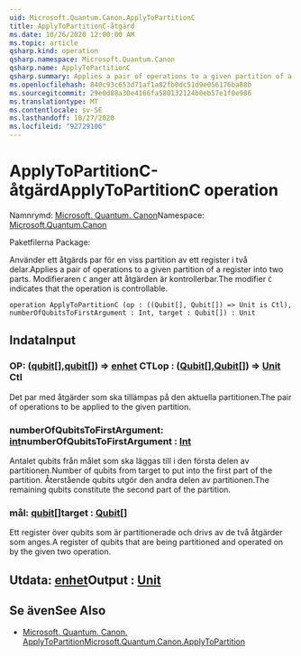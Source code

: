 ```yaml
---
uid: Microsoft.Quantum.Canon.ApplyToPartitionC
title: ApplyToPartitionC-åtgärd
ms.date: 10/26/2020 12:00:00 AM
ms.topic: article
qsharp.kind: operation
qsharp.namespace: Microsoft.Quantum.Canon
qsharp.name: ApplyToPartitionC
qsharp.summary: Applies a pair of operations to a given partition of a register into two parts. The modifier `C` indicates that the operation is controllable.
ms.openlocfilehash: 840c93c653d71af1a82fb0dc51d9e056176ba88b
ms.sourcegitcommit: 29e0d88a30e4166fa580132124b0eb57e1f0e986
ms.translationtype: MT
ms.contentlocale: sv-SE
ms.lasthandoff: 10/27/2020
ms.locfileid: "92729106"
---
```

# <a name="applytopartitionc-operation"></a><span data-ttu-id="19989-102">ApplyToPartitionC-åtgärd</span><span class="sxs-lookup"><span data-stu-id="19989-102">ApplyToPartitionC operation</span></span>

<span data-ttu-id="19989-103">Namnrymd: [Microsoft. Quantum. Canon](xref:Microsoft.Quantum.Canon)</span><span class="sxs-lookup"><span data-stu-id="19989-103">Namespace: [Microsoft.Quantum.Canon](xref:Microsoft.Quantum.Canon)</span></span>

<span data-ttu-id="19989-104">Paketfilerna [](https://nuget.org/packages/)</span><span class="sxs-lookup"><span data-stu-id="19989-104">Package: [](https://nuget.org/packages/)</span></span>


<span data-ttu-id="19989-105">Använder ett åtgärds par för en viss partition av ett register i två delar.</span><span class="sxs-lookup"><span data-stu-id="19989-105">Applies a pair of operations to a given partition of a register into two parts.</span></span>
<span data-ttu-id="19989-106">Modifieraren `C` anger att åtgärden är kontrollerbar.</span><span class="sxs-lookup"><span data-stu-id="19989-106">The modifier `C` indicates that the operation is controllable.</span></span>

```qsharp
operation ApplyToPartitionC (op : ((Qubit[], Qubit[]) => Unit is Ctl), numberOfQubitsToFirstArgument : Int, target : Qubit[]) : Unit
```


## <a name="input"></a><span data-ttu-id="19989-107">Indata</span><span class="sxs-lookup"><span data-stu-id="19989-107">Input</span></span>

### <a name="op--qubitqubit--unit-ctl"></a><span data-ttu-id="19989-108">OP: ([qubit](xref:microsoft.quantum.lang-ref.qubit)[],[qubit](xref:microsoft.quantum.lang-ref.qubit)[]) => [enhet](xref:microsoft.quantum.lang-ref.unit) CTL</span><span class="sxs-lookup"><span data-stu-id="19989-108">op : ([Qubit](xref:microsoft.quantum.lang-ref.qubit)[],[Qubit](xref:microsoft.quantum.lang-ref.qubit)[]) => [Unit](xref:microsoft.quantum.lang-ref.unit) Ctl</span></span>

<span data-ttu-id="19989-109">Det par med åtgärder som ska tillämpas på den aktuella partitionen.</span><span class="sxs-lookup"><span data-stu-id="19989-109">The pair of operations to be applied to the given partition.</span></span>


### <a name="numberofqubitstofirstargument--int"></a><span data-ttu-id="19989-110">numberOfQubitsToFirstArgument: [int](xref:microsoft.quantum.lang-ref.int)</span><span class="sxs-lookup"><span data-stu-id="19989-110">numberOfQubitsToFirstArgument : [Int](xref:microsoft.quantum.lang-ref.int)</span></span>

<span data-ttu-id="19989-111">Antalet qubits från målet som ska läggas till i den första delen av partitionen.</span><span class="sxs-lookup"><span data-stu-id="19989-111">Number of qubits from target to put into the first part of the partition.</span></span>
<span data-ttu-id="19989-112">Återstående qubits utgör den andra delen av partitionen.</span><span class="sxs-lookup"><span data-stu-id="19989-112">The remaining qubits constitute the second part of the partition.</span></span>


### <a name="target--qubit"></a><span data-ttu-id="19989-113">mål: [qubit](xref:microsoft.quantum.lang-ref.qubit)[]</span><span class="sxs-lookup"><span data-stu-id="19989-113">target : [Qubit](xref:microsoft.quantum.lang-ref.qubit)[]</span></span>

<span data-ttu-id="19989-114">Ett register över qubits som är partitionerade och drivs av de två åtgärder som anges.</span><span class="sxs-lookup"><span data-stu-id="19989-114">A register of qubits that are being partitioned and operated on by the given two operation.</span></span>



## <a name="output--unit"></a><span data-ttu-id="19989-115">Utdata: [enhet](xref:microsoft.quantum.lang-ref.unit)</span><span class="sxs-lookup"><span data-stu-id="19989-115">Output : [Unit](xref:microsoft.quantum.lang-ref.unit)</span></span>



## <a name="see-also"></a><span data-ttu-id="19989-116">Se även</span><span class="sxs-lookup"><span data-stu-id="19989-116">See Also</span></span>

- [<span data-ttu-id="19989-117">Microsoft. Quantum. Canon. ApplyToPartition</span><span class="sxs-lookup"><span data-stu-id="19989-117">Microsoft.Quantum.Canon.ApplyToPartition</span></span>](xref:Microsoft.Quantum.Canon.ApplyToPartition)